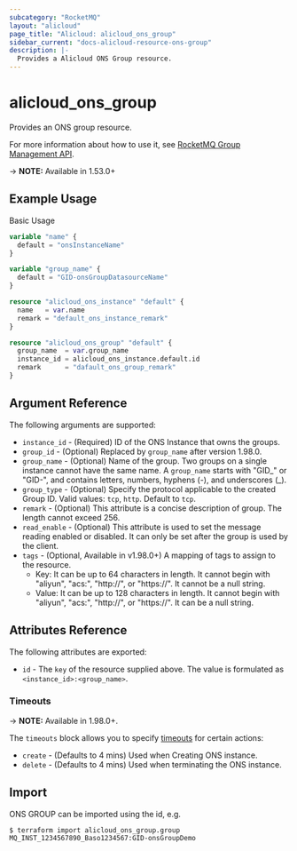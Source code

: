 ```yaml
---
subcategory: "RocketMQ"
layout: "alicloud"
page_title: "Alicloud: alicloud_ons_group"
sidebar_current: "docs-alicloud-resource-ons-group"
description: |-
  Provides a Alicloud ONS Group resource.
---
```


# alicloud\_ons\_group

Provides an ONS group resource.

For more information about how to use it, see [RocketMQ Group Management API](https://www.alibabacloud.com/help/doc-detail/29616.html). 

-> **NOTE:** Available in 1.53.0+

## Example Usage

Basic Usage

```terraform
variable "name" {
  default = "onsInstanceName"
}

variable "group_name" {
  default = "GID-onsGroupDatasourceName"
}

resource "alicloud_ons_instance" "default" {
  name   = var.name
  remark = "default_ons_instance_remark"
}

resource "alicloud_ons_group" "default" {
  group_name  = var.group_name
  instance_id = alicloud_ons_instance.default.id
  remark      = "dafault_ons_group_remark"
}
```

## Argument Reference

The following arguments are supported:

* `instance_id` - (Required) ID of the ONS Instance that owns the groups.
* `group_id` - (Optional) Replaced by `group_name` after version 1.98.0.
* `group_name` - (Optional) Name of the group. Two groups on a single instance cannot have the same name. A `group_name` starts with "GID_" or "GID-", and contains letters, numbers, hyphens (-), and underscores (_).
* `group_type` - (Optional) Specify the protocol applicable to the created Group ID. Valid values: `tcp`, `http`. Default to `tcp`.
* `remark` - (Optional) This attribute is a concise description of group. The length cannot exceed 256.
* `read_enable` - (Optional) This attribute is used to set the message reading enabled or disabled. It can only be set after the group is used by the client.
* `tags` - (Optional, Available in v1.98.0+) A mapping of tags to assign to the resource.
    - Key: It can be up to 64 characters in length. It cannot begin with "aliyun", "acs:", "http://", or "https://". It cannot be a null string.
    - Value: It can be up to 128 characters in length. It cannot begin with "aliyun", "acs:", "http://", or "https://". It can be a null string.

## Attributes Reference

The following attributes are exported:

* `id` - The `key` of the resource supplied above. The value is formulated as `<instance_id>:<group_name>`.

### Timeouts

-> **NOTE:** Available in 1.98.0+.

The `timeouts` block allows you to specify [timeouts](https://www.terraform.io/docs/configuration-0-11/resources.html#timeouts) for certain actions:

* `create` - (Defaults to 4 mins) Used when Creating ONS instance. 
* `delete` - (Defaults to 4 mins) Used when terminating the ONS instance. 

## Import

ONS GROUP can be imported using the id, e.g.

```
$ terraform import alicloud_ons_group.group MQ_INST_1234567890_Baso1234567:GID-onsGroupDemo
```
